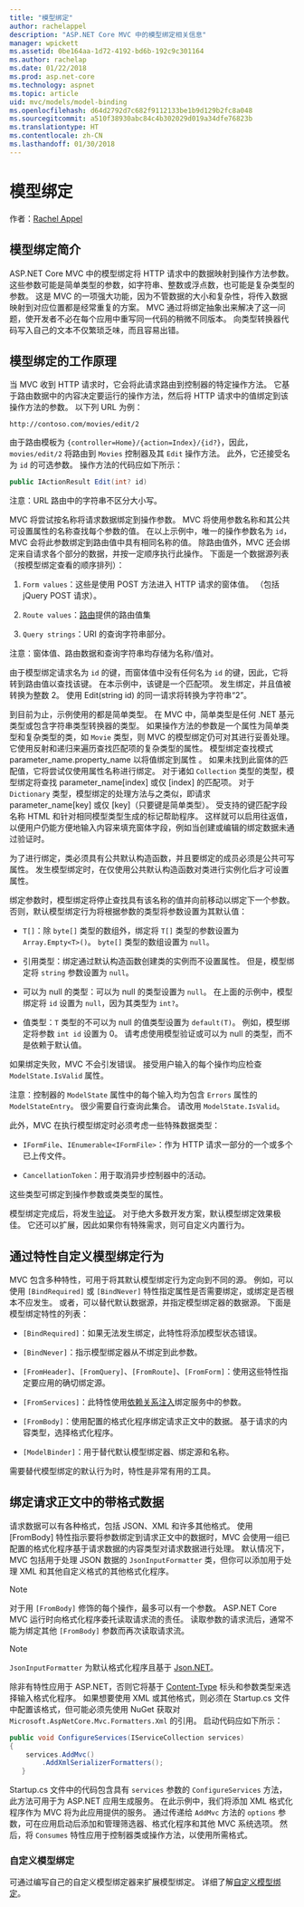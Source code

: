 ```yaml
---
title: "模型绑定"
author: rachelappel
description: "ASP.NET Core MVC 中的模型绑定相关信息"
manager: wpickett
ms.assetid: 0be164aa-1d72-4192-bd6b-192c9c301164
ms.author: rachelap
ms.date: 01/22/2018
ms.prod: asp.net-core
ms.technology: aspnet
ms.topic: article
uid: mvc/models/model-binding
ms.openlocfilehash: d64d2792d7c682f9112133be1b9d129b2fc8a048
ms.sourcegitcommit: a510f38930abc84c4b302029d019a34dfe76823b
ms.translationtype: HT
ms.contentlocale: zh-CN
ms.lasthandoff: 01/30/2018
---
```

# <a name="model-binding"></a>模型绑定

作者：[Rachel Appel](https://github.com/rachelappel)

## <a name="introduction-to-model-binding"></a>模型绑定简介

ASP.NET Core MVC 中的模型绑定将 HTTP 请求中的数据映射到操作方法参数。 这些参数可能是简单类型的参数，如字符串、整数或浮点数，也可能是复杂类型的参数。 这是 MVC 的一项强大功能，因为不管数据的大小和复杂性，将传入数据映射到对应位置都是经常重复的方案。 MVC 通过将绑定抽象出来解决了这一问题，使开发者不必在每个应用中重写同一代码的稍微不同版本。 向类型转换器代码写入自己的文本不仅繁琐乏味，而且容易出错。

## <a name="how-model-binding-works"></a>模型绑定的工作原理

当 MVC 收到 HTTP 请求时，它会将此请求路由到控制器的特定操作方法。 它基于路由数据中的内容决定要运行的操作方法，然后将 HTTP 请求中的值绑定到该操作方法的参数。 以下列 URL 为例：

`http://contoso.com/movies/edit/2`

由于路由模板为 `{controller=Home}/{action=Index}/{id?}`，因此，`movies/edit/2` 将路由到 `Movies` 控制器及其 `Edit` 操作方法。 此外，它还接受名为 `id` 的可选参数。 操作方法的代码应如下所示：

```csharp
public IActionResult Edit(int? id)
   ```

注意：URL 路由中的字符串不区分大小写。

MVC 将尝试按名称将请求数据绑定到操作参数。 MVC 将使用参数名称和其公共可设置属性的名称查找每个参数的值。 在以上示例中，唯一的操作参数名为 `id`，MVC 会将此参数绑定到路由值中具有相同名称的值。 除路由值外，MVC 还会绑定来自请求各个部分的数据，并按一定顺序执行此操作。 下面是一个数据源列表（按模型绑定查看的顺序排列）：

1. `Form values`：这些是使用 POST 方法进入 HTTP 请求的窗体值。 （包括 jQuery POST 请求）。

2. `Route values`：[路由](xref:fundamentals/routing)提供的路由值集

3. `Query strings`：URI 的查询字符串部分。

<!-- DocFX BUG
The link works but generates an error when building with DocFX
@fundamentals/routing
[Routing](xref:fundamentals/routing)
-->

注意：窗体值、路由数据和查询字符串均存储为名称/值对。

由于模型绑定请求名为 `id` 的键，而窗体值中没有任何名为 `id` 的键，因此，它将转到路由值以查找该键。 在本示例中，该键是一个匹配项。 发生绑定，并且值被转换为整数 2。 使用 Edit(string id) 的同一请求将转换为字符串“2”。

到目前为止，示例使用的都是简单类型。 在 MVC 中，简单类型是任何 .NET 基元类型或包含字符串类型转换器的类型。 如果操作方法的参数是一个属性为简单类型和复杂类型的类，如 `Movie` 类型，则 MVC 的模型绑定仍可对其进行妥善处理。 它使用反射和递归来遍历查找匹配项的复杂类型的属性。 模型绑定查找模式 parameter_name.property_name 以将值绑定到属性 。 如果未找到此窗体的匹配值，它将尝试仅使用属性名称进行绑定。 对于诸如 `Collection` 类型的类型，模型绑定将查找 parameter_name[index] 或仅 [index] 的匹配项。 对于 `Dictionary` 类型，模型绑定的处理方法与之类似，即请求 parameter_name[key] 或仅 [key]（只要键是简单类型）。 受支持的键匹配字段名称 HTML 和针对相同模型类型生成的标记帮助程序。 这样就可以启用往返值，以便用户仍能方便地输入内容来填充窗体字段，例如当创建或编辑的绑定数据未通过验证时。

为了进行绑定，类必须具有公共默认构造函数，并且要绑定的成员必须是公共可写属性。 发生模型绑定时，在仅使用公共默认构造函数对类进行实例化后才可设置属性。

绑定参数时，模型绑定将停止查找具有该名称的值并向前移动以绑定下一个参数。 否则，默认模型绑定行为将根据参数的类型将参数设置为其默认值：

* `T[]`：除 `byte[]` 类型的数组外，绑定将 `T[]` 类型的参数设置为 `Array.Empty<T>()`。 `byte[]` 类型的数组设置为 `null`。

* 引用类型：绑定通过默认构造函数创建类的实例而不设置属性。 但是，模型绑定将 `string` 参数设置为 `null`。

* 可以为 null 的类型：可以为 null 的类型设置为 `null`。 在上面的示例中，模型绑定将 `id` 设置为 `null`，因为其类型为 `int?`。

* 值类型：`T` 类型的不可以为 null 的值类型设置为 `default(T)`。 例如，模型绑定将参数 `int id` 设置为 0。 请考虑使用模型验证或可以为 null 的类型，而不是依赖于默认值。

如果绑定失败，MVC 不会引发错误。 接受用户输入的每个操作均应检查 `ModelState.IsValid` 属性。

注意：控制器的 `ModelState` 属性中的每个输入均为包含 `Errors` 属性的 `ModelStateEntry`。 很少需要自行查询此集合。 请改用 `ModelState.IsValid`。

此外，MVC 在执行模型绑定时必须考虑一些特殊数据类型：

* `IFormFile`、`IEnumerable<IFormFile>`：作为 HTTP 请求一部分的一个或多个已上传文件。

* `CancellationToken`：用于取消异步控制器中的活动。

这些类型可绑定到操作参数或类类型的属性。

模型绑定完成后，将发生[验证](validation.md)。 对于绝大多数开发方案，默认模型绑定效果极佳。 它还可以扩展，因此如果你有特殊需求，则可自定义内置行为。

## <a name="customize-model-binding-behavior-with-attributes"></a>通过特性自定义模型绑定行为

MVC 包含多种特性，可用于将其默认模型绑定行为定向到不同的源。 例如，可以使用 `[BindRequired]` 或 `[BindNever]` 特性指定属性是否需要绑定，或绑定是否根本不应发生。 或者，可以替代默认数据源，并指定模型绑定器的数据源。 下面是模型绑定特性的列表：

* `[BindRequired]`：如果无法发生绑定，此特性将添加模型状态错误。

* `[BindNever]`：指示模型绑定器从不绑定到此参数。

* `[FromHeader]`、`[FromQuery]`、`[FromRoute]`、`[FromForm]`：使用这些特性指定要应用的确切绑定源。

* `[FromServices]`：此特性使用[依赖关系注入](../../fundamentals/dependency-injection.md)绑定服务中的参数。

* `[FromBody]`：使用配置的格式化程序绑定请求正文中的数据。 基于请求的内容类型，选择格式化程序。

* `[ModelBinder]`：用于替代默认模型绑定器、绑定源和名称。

需要替代模型绑定的默认行为时，特性是非常有用的工具。

## <a name="bind-formatted-data-from-the-request-body"></a>绑定请求正文中的带格式数据

请求数据可以有各种格式，包括 JSON、XML 和许多其他格式。 使用 [FromBody] 特性指示要将参数绑定到请求正文中的数据时，MVC 会使用一组已配置的格式化程序基于请求数据的内容类型对请求数据进行处理。 默认情况下，MVC 包括用于处理 JSON 数据的 `JsonInputFormatter` 类，但你可以添加用于处理 XML 和其他自定义格式的其他格式化程序。

> [!NOTE]
> 对于用 `[FromBody]` 修饰的每个操作，最多可以有一个参数。 ASP.NET Core MVC 运行时向格式化程序委托读取请求流的责任。 读取参数的请求流后，通常不能为绑定其他 `[FromBody]` 参数而再次读取请求流。

> [!NOTE]
> `JsonInputFormatter` 为默认格式化程序且基于 [Json.NET](https://www.newtonsoft.com/json)。

除非有特性应用于 ASP.NET，否则它将基于 [Content-Type](https://www.w3.org/Protocols/rfc1341/4_Content-Type.html) 标头和参数类型来选择输入格式化程序。 如果想要使用 XML 或其他格式，则必须在 Startup.cs 文件中配置该格式，但可能必须先使用 NuGet 获取对 `Microsoft.AspNetCore.Mvc.Formatters.Xml` 的引用。 启动代码应如下所示：

```csharp
public void ConfigureServices(IServiceCollection services)
{
    services.AddMvc()
        .AddXmlSerializerFormatters();
   }
```

Startup.cs 文件中的代码包含具有 `services` 参数的 `ConfigureServices` 方法，此方法可用于为 ASP.NET 应用生成服务。 在此示例中，我们将添加 XML 格式化程序作为 MVC 将为此应用提供的服务。 通过传递给 `AddMvc` 方法的 `options` 参数，可在应用启动后添加和管理筛选器、格式化程序和其他 MVC 系统选项。 然后，将 `Consumes` 特性应用于控制器类或操作方法，以使用所需格式。

### <a name="custom-model-binding"></a>自定义模型绑定

可通过编写自己的自定义模型绑定器来扩展模型绑定。 详细了解[自定义模型绑定](../advanced/custom-model-binding.md)。
